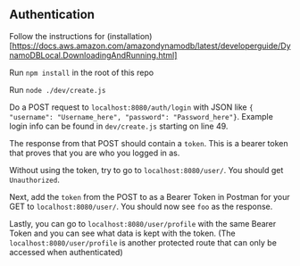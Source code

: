 Authentication
---
Follow the instructions for
(installation)[https://docs.aws.amazon.com/amazondynamodb/latest/developerguide/DynamoDBLocal.DownloadingAndRunning.html]

Run `npm install` in the root of this repo

Run `node ./dev/create.js` 

Do a POST request to `localhost:8080/auth/login` with JSON like `{ "username":
"Username_here", "password": "Password_here"}`. Example login info can be found
in `dev/create.js` starting on line 49. 

The response from that POST should contain a `token`. This is a bearer token
that proves that you are who you logged in as.

Without using the token, try to go to `localhost:8080/user/`. You should get
`Unauthorized`.

Next, add the `token` from the POST to as a Bearer Token in Postman for your
GET to `localhost:8080/user/`. You should now see `foo` as the response.

Lastly, you can go to `localhost:8080/user/profile` with the same Bearer Token
and you can see what data is kept with the token. (The
`localhost:8080/user/profile` is another protected route that can only
be accessed when authenticated)
